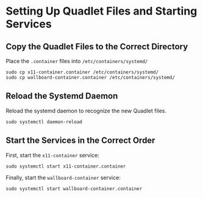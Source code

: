 # Setting Up Quadlet Files and Starting Services

## Copy the Quadlet Files to the Correct Directory

Place the `.container` files into `/etc/containers/systemd/`

```
sudo cp x11-container.container /etc/containers/systemd/
sudo cp wallboard-container.container /etc/containers/systemd/
```

## Reload the Systemd Daemon

Reload the systemd daemon to recognize the new Quadlet files.

```
sudo systemctl daemon-reload
```

## Start the Services in the Correct Order

First, start the `x11-container` service:

```
sudo systemctl start x11-container.container
```

Finally, start the `wallboard-container` service:

```
sudo systemctl start wallboard-container.container
```
